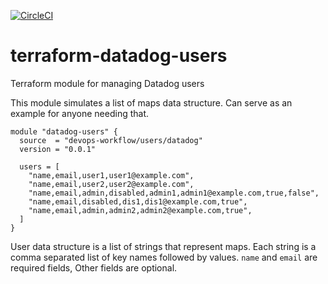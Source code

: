 [![CircleCI](https://circleci.com/gh/devops-workflow/terraform-datadog-users.svg?style=svg)](https://circleci.com/gh/devops-workflow/terraform-datadog-users)

terraform-datadog-users
=======================

Terraform module for managing Datadog users

This module simulates a list of maps data structure. Can serve as an example
for anyone needing that.

```hcl
module "datadog-users" {
  source  = "devops-workflow/users/datadog"
  version = "0.0.1"

  users = [
    "name,email,user1,user1@example.com",
    "name,email,user2,user2@example.com",
    "name,email,admin,disabled,admin1,admin1@example.com,true,false",
    "name,email,disabled,dis1,dis1@example.com,true",
    "name,email,admin,admin2,admin2@example.com,true",
  ]
}
```

User data structure is a list of strings that represent maps.
Each string is a comma separated list of key names followed by values.
`name` and `email` are required fields, Other fields are optional.
